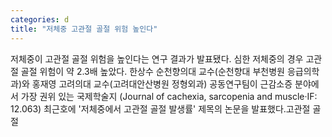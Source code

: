 ```yaml
---
categories: d
title: "저체중 고관절 골절 위험 높인다"
---
```

저체중이 고관절 골절 위험을 높인다는 연구 결과가 발표됐다. 심한 저체중의 경우 고관절 골절 위험이 약 2.3배 높았다. 한상수 순천향의대 교수(순천향대 부천병원 응급의학과)와 홍재영 고려의대 교수(고려대안산병원 정형외과) 공동연구팀이 근감소증 분야에서 가장 권위 있는 국제학술지 (Journal of cachexia, sarcopenia and muscle&middot;IF: 12.063) 최근호에 &#39;저체중에서 고관절 골절 발생률&#39; 제목의 논문을 발표했다.고관절 골절